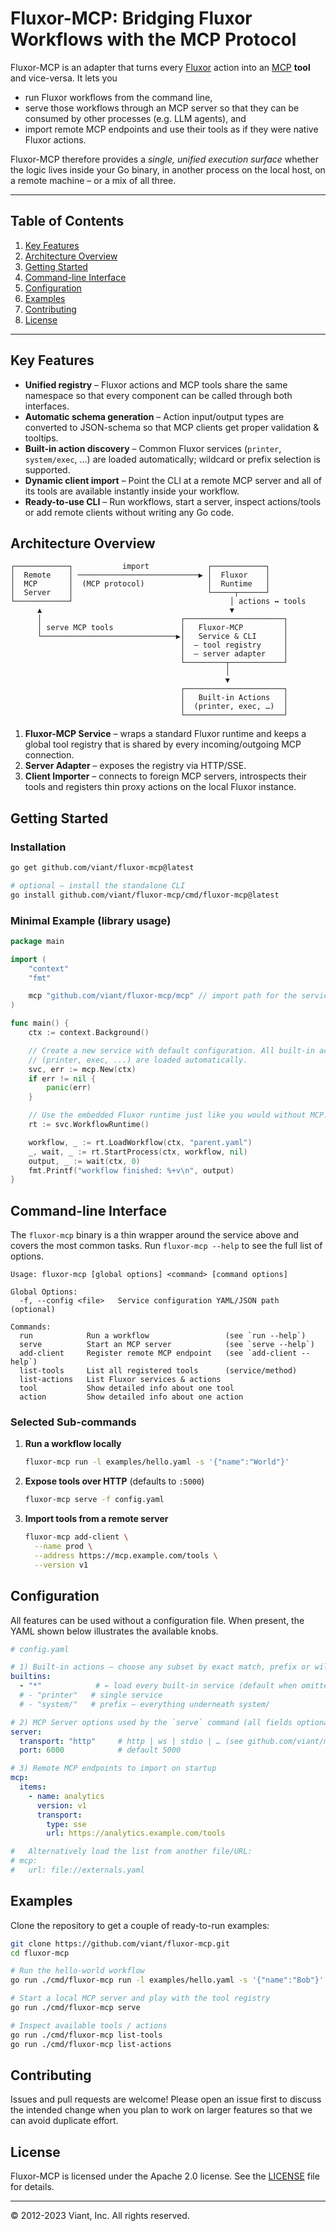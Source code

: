 # Fluxor-MCP: Bridging Fluxor Workflows with the MCP Protocol

Fluxor-MCP is an adapter that turns every [Fluxor](https://github.com/viant/fluxor) action into an
[MCP](https://github.com/viant/mcp-protocol) **tool** and vice-versa.  It lets you

* run Fluxor workflows from the command line,
* serve those workflows through an MCP server so that they can be consumed by
  other processes (e.g. LLM agents), and
* import remote MCP endpoints and use their tools as if they were native
  Fluxor actions.

Fluxor-MCP therefore provides a *single, unified execution surface* whether the
logic lives inside your Go binary, in another process on the local host, on a
remote machine – or a mix of all three.

---

## Table of Contents

1. [Key Features](#key-features)
2. [Architecture Overview](#architecture-overview)
3. [Getting Started](#getting-started)
4. [Command-line Interface](#command-line-interface)
5. [Configuration](#configuration)
6. [Examples](#examples)
7. [Contributing](#contributing)
8. [License](#license)

---

## Key Features

* **Unified registry** – Fluxor actions and MCP tools share the same
  namespace so that every component can be called through both interfaces.
* **Automatic schema generation** – Action input/output types are converted
  to JSON-schema so that MCP clients get proper validation & tooltips.
* **Built-in action discovery** – Common Fluxor services (`printer`,
  `system/exec`, …) are loaded automatically; wildcard or prefix selection is
  supported.
* **Dynamic client import** – Point the CLI at a remote MCP server and all of
  its tools are available instantly inside your workflow.
* **Ready-to-use CLI** – Run workflows, start a server, inspect actions/tools
  or add remote clients without writing any Go code.


## Architecture Overview

```
┌────────────┐           import             ┌────────────┐
│  Remote    │ ───────────────────────────▶ │  Fluxor    │
│  MCP       │  (MCP protocol)              │  Runtime   │
│  Server    │                              └─────┬──────┘
└────────────┘                                   │ actions ↔ tools
      ▲                                          ▼
      │                               ┌──────────────────────┐
      │ serve MCP tools               │   Fluxor-MCP         │
      └──────────────────────────────▶│   Service & CLI      │
                                      │  – tool registry     │
                                      │  – server adapter    │
                                      └─────────┬────────────┘
                                                │
                                                ▼
                                      ┌──────────────────────┐
                                      │   Built-in Actions   │
                                      │  (printer, exec, …)  │
                                      └──────────────────────┘
```

1. **Fluxor-MCP Service** – wraps a standard Fluxor runtime and keeps a global
   tool registry that is shared by every incoming/outgoing MCP connection.
2. **Server Adapter** – exposes the registry via HTTP/SSE.
3. **Client Importer** – connects to foreign MCP servers, introspects their
   tools and registers thin proxy actions on the local Fluxor instance.


## Getting Started

### Installation

```bash
go get github.com/viant/fluxor-mcp@latest

# optional – install the standalone CLI
go install github.com/viant/fluxor-mcp/cmd/fluxor-mcp@latest
```

### Minimal Example (library usage)

```go
package main

import (
    "context"
    "fmt"

    mcp "github.com/viant/fluxor-mcp/mcp" // import path for the service
)

func main() {
    ctx := context.Background()

    // Create a new service with default configuration. All built-in actions
    // (printer, exec, ...) are loaded automatically.
    svc, err := mcp.New(ctx)
    if err != nil {
        panic(err)
    }

    // Use the embedded Fluxor runtime just like you would without MCP.
    rt := svc.WorkflowRuntime()

    workflow, _ := rt.LoadWorkflow(ctx, "parent.yaml")
    _, wait, _ := rt.StartProcess(ctx, workflow, nil)
    output, _ := wait(ctx, 0)
    fmt.Printf("workflow finished: %+v\n", output)
}
```


## Command-line Interface

The `fluxor-mcp` binary is a thin wrapper around the service above and covers
the most common tasks. Run `fluxor-mcp --help` to see the full list of
options.

```
Usage: fluxor-mcp [global options] <command> [command options]

Global Options:
  -f, --config <file>   Service configuration YAML/JSON path (optional)

Commands:
  run            Run a workflow                 (see `run --help`)
  serve          Start an MCP server            (see `serve --help`)
  add-client     Register remote MCP endpoint   (see `add-client --help`)
  list-tools     List all registered tools      (service/method)
  list-actions   List Fluxor services & actions
  tool           Show detailed info about one tool
  action         Show detailed info about one action
```

### Selected Sub-commands

1. **Run a workflow locally**

   ```bash
   fluxor-mcp run -l examples/hello.yaml -s '{"name":"World"}'
   ```

2. **Expose tools over HTTP** (defaults to `:5000`)

   ```bash
   fluxor-mcp serve -f config.yaml
   ```

3. **Import tools from a remote server**

   ```bash
   fluxor-mcp add-client \
     --name prod \
     --address https://mcp.example.com/tools \
     --version v1
   ```


## Configuration

All features can be used without a configuration file.  When present, the YAML
shown below illustrates the available knobs.

```yaml
# config.yaml

# 1) Built-in actions – choose any subset by exact match, prefix or wildcard
builtins:
  - "*"            # ← load every built-in service (default when omitted)
  # - "printer"   # single service
  # - "system/"   # prefix – everything underneath system/

# 2) MCP Server options used by the `serve` command (all fields optional)
server:
  transport: "http"     # http | ws | stdio | … (see github.com/viant/mcp)
  port: 6000            # default 5000

# 3) Remote MCP endpoints to import on startup
mcp:
  items:
    - name: analytics
      version: v1
      transport:
        type: sse
        url: https://analytics.example.com/tools

#   Alternatively load the list from another file/URL:
# mcp:
#   url: file://externals.yaml

```


## Examples

Clone the repository to get a couple of ready-to-run examples:

```bash
git clone https://github.com/viant/fluxor-mcp.git
cd fluxor-mcp

# Run the hello-world workflow
go run ./cmd/fluxor-mcp run -l examples/hello.yaml -s '{"name":"Bob"}'

# Start a local MCP server and play with the tool registry
go run ./cmd/fluxor-mcp serve

# Inspect available tools / actions
go run ./cmd/fluxor-mcp list-tools
go run ./cmd/fluxor-mcp list-actions
```


## Contributing

Issues and pull requests are welcome!  Please open an issue first to discuss
the intended change when you plan to work on larger features so that we can
avoid duplicate effort.


## License

Fluxor-MCP is licensed under the Apache 2.0 license.  See the [LICENSE](LICENSE)
file for details.

---

© 2012-2023 Viant, Inc. All rights reserved.
